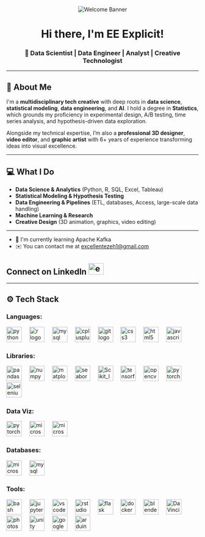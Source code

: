 <!-- Banner -->
<p align="center">
  <img src="https://github.com/eeexplicit1/eeexplicit1/blob/main/banner.gif" alt="Welcome Banner" />
</p>

<h1 align="center">Hi there, I'm EE Explicit!</h1>
<h3 align="center">🚀 Data Scientist | Data Engineer | Analyst | Creative Technologist</h3>

---

## 👋 About Me

I'm a **multidisciplinary tech creative** with deep roots in **data science**, **statistical modeling**, **data engineering**, and **AI**. I hold a degree in **Statistics**, which grounds my proficiency in experimental design, A/B testing, time series analysis, and hypothesis-driven data exploration.

Alongside my technical expertise, I’m also a **professional 3D designer**, **video editor**, and **graphic artist** with 6+ years of experience transforming ideas into visual excellence.

---

## 💻 What I Do

- **Data Science & Analytics** (Python, R, SQL, Excel, Tableau)
- **Statistical Modeling & Hypothesis Testing**
- **Data Engineering & Pipelines** (ETL, databases, Access, large-scale data handling)
- **Machine Learning & Research**
- **Creative Design** (3D animation, graphics, video editing)

---

* 🧠  I'm currently learning Apache Kafka
* ✉️  You can contact me at [excellentezeh1@gmail.com](mailto:excelentezeh1@gmail.com)
## Connect on **LinkedIn**  <a href="https://linkedin.com/in/excellent ezeh" target="blank"><img src="https://raw.githubusercontent.com/rahuldkjain/github-profile-readme-generator/master/src/images/icons/Social/linked-in-alt.svg" alt="excellent ezeh" height="30" width="40" align = 'abstop' /></a>

---

## ⚙️ Tech Stack

### Languages: 
<div align = "left"><img src="https://cdn.jsdelivr.net/gh/devicons/devicon/icons/python/python-original.svg" height="40" alt="python logo"  />
<img width="12" />
<img src="https://cdn.jsdelivr.net/gh/devicons/devicon/icons/r/r-original.svg" height="40" alt="r logo"  /> 
<img width="12" /> 
<img src="https://upload.wikimedia.org/wikipedia/de/d/dd/MySQL_logo.svg" height="40" alt="mysql logo"  />
<img width="12" />
<img src="https://cdn.jsdelivr.net/gh/devicons/devicon/icons/cplusplus/cplusplus-original.svg" height="40" alt="cplusplus logo"  />
<img width="12" />
<img src="https://cdn.jsdelivr.net/gh/devicons/devicon/icons/git/git-original.svg" height="40" alt="git logo"  />
<img width="12" />
<img src="https://cdn.jsdelivr.net/gh/devicons/devicon/icons/css3/css3-original.svg" height="40" alt="css3 logo"  />
<img width="12" />
<img src="https://cdn.jsdelivr.net/gh/devicons/devicon/icons/html5/html5-original.svg" height="40" alt="html5 logo"  />
<img width="12" />
<img src="https://cdn.jsdelivr.net/gh/devicons/devicon/icons/javascript/javascript-original.svg" height="40" alt="javascript logo"  />
<img width="12" /></div>

### Libraries: 
<div align = "left"><img src="https://cdn.jsdelivr.net/gh/devicons/devicon/icons/pandas/pandas-original.svg" height="40" alt="pandas logo"  />
<img width="12" /> 
<img src="https://cdn.jsdelivr.net/gh/devicons/devicon/icons/numpy/numpy-original.svg" height="40" alt="numpy logo"  />
<img width="12" /> 
<img src="https://cdn.jsdelivr.net/gh/devicons/devicon/icons/matplotlib/matplotlib-original.svg" height="40" alt="matplotlib logo"  />
<img width="12" />
<img src="https://seaborn.pydata.org/_images/logo-mark-lightbg.svg" height="40" alt="seaborn logo"  />
<img width="12" />
<img src="https://upload.wikimedia.org/wikipedia/commons/0/05/Scikit_learn_logo_small.svg" height="40" alt="Scikit_learn logo"  />
<img width="12" />
<img src="https://www.vectorlogo.zone/logos/tensorflow/tensorflow-icon.svg" height="40" alt="tensorflow logo"  />
<img width="12" />
<img src="https://cdn.jsdelivr.net/gh/devicons/devicon/icons/opencv/opencv-original.svg" height="40" alt="opencv logo"  />
<img width="12" />
<img src="https://cdn.jsdelivr.net/gh/devicons/devicon/icons/pytorch/pytorch-original.svg" height="40" alt="pytorch logo"  />
<img width="12" />
<img src="https://cdn.jsdelivr.net/gh/devicons/devicon/icons/selenium/selenium-original.svg" height="40" alt="selenium logo"  />
<img width="12" /></div>

###  Data Viz: 
<div align = "left"><img src="https://upload.wikimedia.org/wikipedia/commons/thumb/4/4b/Tableau_Logo.png/960px-Tableau_Logo.png?20181120160841" height="40" alt="pytorch logo"  />
<img width="12" />
<img src="https://www.logo.wine/a/logo/Microsoft_Excel/Microsoft_Excel-Logo.wine.svg" height="40" alt="microsoft_excel logo"  />
<img width="12" />
<img src="https://logos-world.net/wp-content/uploads/2022/02/Power-BI-Logo-700x394.png" height="40" alt="microsoft-power-bi logo"  />
<img width="12" /> </div>

### Databases: 
<div align = "left"><img src="https://upload.wikimedia.org/wikipedia/commons/f/f1/Microsoft_Office_Access_%282019-present%29.svg" height="40" alt="microsoft_office_access logo"  />
<img width="12" />
<img src="https://upload.wikimedia.org/wikipedia/de/d/dd/MySQL_logo.svg" height="40" alt="mysql logo"  />
<img width="12" /></div>

### Tools: 
<div align = "left"><img src="https://cdn.simpleicons.org/gnubash/4EAA25" height="40" alt="bash logo"  />
<img width="12" />
<img src="https://cdn.jsdelivr.net/gh/devicons/devicon/icons/jupyter/jupyter-original.svg" height="40" alt="jupyter logo"  />
<img width="12" />
<img src="https://cdn.jsdelivr.net/gh/devicons/devicon/icons/vscode/vscode-original.svg" height="40" alt="vscode logo"  />
<img width="12" />
<img src="https://cdn.jsdelivr.net/gh/devicons/devicon/icons/rstudio/rstudio-original.svg" height="40" alt="rstudio logo"  />
<img width="12" />
<img src="https://cdn.jsdelivr.net/gh/devicons/devicon/icons/flask/flask-original.svg" height="40" alt="flask logo"  />
<img width="12" />
<img src="https://cdn.jsdelivr.net/gh/devicons/devicon/icons/docker/docker-original.svg" height="40" alt="docker logo"  />
<img width="12" />
<img src="https://cdn.jsdelivr.net/gh/devicons/devicon/icons/blender/blender-original.svg" height="40" alt="blender logo"  />
<img width="12" />
<img src="https://upload.wikimedia.org/wikipedia/commons/4/4d/DaVinci_Resolve_Studio.png" height="40" alt="DaVinci_Resolve logo"  />
<img width="12" />
<img src="https://cdn.jsdelivr.net/gh/devicons/devicon/icons/photoshop/photoshop-plain.svg" height="40" alt="photoshop logo"  />
<img width="12" />
<img src="https://cdn.jsdelivr.net/gh/devicons/devicon/icons/unity/unity-original.svg" height="40" alt="unity logo"  />
<img width="12" />
<img src="https://cdn.jsdelivr.net/gh/devicons/devicon/icons/googlecloud/googlecloud-original.svg" height="40" alt="googlecloud logo"  />
<img width="12" />
<img src="https://cdn.jsdelivr.net/gh/devicons/devicon/icons/arduino/arduino-original.svg" height="40" alt="arduino logo"  />
<img width="12" /></div>
